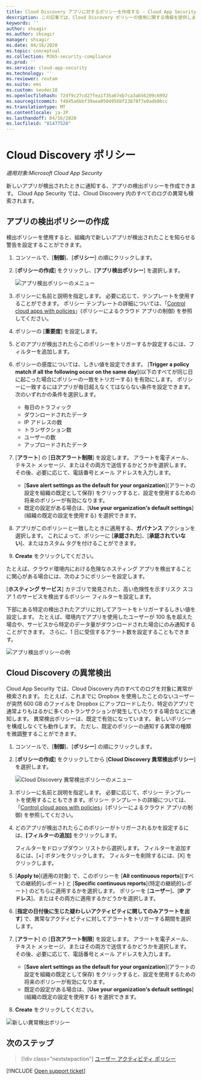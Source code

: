 ```yaml
---
title: Cloud Discovery アプリに対するポリシーを作成する - Cloud App Security | Microsoft ドキュメント
description: この記事では、Cloud Discovery ポリシーの使用に関する情報を提供します。
keywords: ''
author: shsagir
ms.author: shsagir
manager: shsagir
ms.date: 04/16/2020
ms.topic: conceptual
ms.collection: M365-security-compliance
ms.prod: ''
ms.service: cloud-app-security
ms.technology: ''
ms.reviewer: reutam
ms.suite: ems
ms.custom: seodec18
ms.openlocfilehash: 72df9c27cd27fea1f35a67eb7ca3ab56209c6992
ms.sourcegitcommit: f4845a6bbf39aea0504956bf23878f7e0adb8bcc
ms.translationtype: MT
ms.contentlocale: ja-JP
ms.lasthandoff: 04/16/2020
ms.locfileid: "81477528"
---
```

# <a name="cloud-discovery-policies"></a>Cloud Discovery ポリシー

*適用対象:Microsoft Cloud App Security*

新しいアプリが検出されたときに通知する、アプリの検出ポリシーを作成できます。 Cloud App Security では、Cloud Discovery 内のすべてのログの異常も検索されます。

## <a name="creating-an-app-discovery-policy"></a>アプリの検出ポリシーの作成

検出ポリシーを使用すると、組織内で新しいアプリが検出されたことを知らせる警告を設定することができます。

1. コンソールで、[**制御**]、[**ポリシー**] の順にクリックします。

2. [**ポリシーの作成**] をクリックし、[**アプリ検出ポリシー**] を選択します。

    ![アプリ検出ポリシーのメニュー](media/app-discovery-policy-menu.png "アプリ検出ポリシーのメニュー")

3. ポリシーに名前と説明を指定します。 必要に応じて、テンプレートを使用することができます。 ポリシー テンプレートの詳細については、「[Control cloud apps with policies](control-cloud-apps-with-policies.md)」(ポリシーによるクラウド アプリの制御) を参照してください。

4. ポリシーの [**重要度**] を設定します。

5. どのアプリが検出されたらこのポリシーをトリガーするか設定するには、フィルターを追加します。

6. ポリシーの感度については、しきい値を設定できます。 [**Trigger a policy match if all the following occur on the same day**]\(以下のすべてが同じ日に起こった場合にポリシーの一致をトリガーする\) を有効にします。 ポリシーに一致するにはアプリが毎日超えなくてはならない条件を設定できます。 次のいずれかの条件を選択します。
    - 毎日のトラフィック
    - ダウンロードされたデータ
    - IP アドレスの数
    - トランザクション数
    - ユーザーの数
    - アップロードされたデータ

7. [**アラート**] の [**日次アラート制限**] を設定します。 アラートを電子メール、テキスト メッセージ、またはその両方で送信するかどうかを選択します。 その後、必要に応じて、電話番号とメール アドレスを入力します。
    - [**Save alert settings as the default for your organization**]\(アラートの設定を組織の既定として保存\) をクリックすると、設定を使用するための将来のポリシーが有効になります。
    - 既定の設定がある場合は、[**Use your organization's default settings**]\(組織の既定の設定を使用する\) を選択できます。

8. アプリがこのポリシーと一致したときに適用する、**ガバナンス** アクションを選択します。 これによって、ポリシーに [**承認された**]、[**承認されていない**]、またはカスタム タグを付けることができます。

9. **Create** をクリックしてください。

たとえば、クラウド環境内における危険なホスティング アプリを検出することに関心がある場合には、次のようにポリシーを設定します。

[**ホスティング サービス**] カテゴリで発見された、高い危険性を示すリスク スコア 1 のサービスを検出するポリシー フィルターを設定します。

 下部にある特定の検出されたアプリに対してアラートをトリガーするしきい値を設定します。 たとえば、環境内でアプリを使用したユーザーが 100 名を超えた場合や、サービスから特定のデータ量がダウンロードされた場合にのみ通知することができます。
さらに、1 日に受信するアラート数を設定することもできます。

![アプリ検出ポリシーの例](media/app-discovery-policy-example.png "アプリ検出ポリシーの例")

## <a name="cloud-discovery-anomaly-detection"></a>Cloud Discovery の異常検出

Cloud App Security では、Cloud Discovery 内のすべてのログを対象に異常が検索されます。 たとえば、これまでに Dropbox を使用したことのないユーザーが突然 600 GB のファイルを Dropbox にアップロードしたり、特定のアプリで通常よりもはるかに多くのトランザクションが発生していたりする場合などに通知します。 異常検出ポリシーは、既定で有効になっています。 新しいポリシーを構成しなくても動作します。 ただし、既定のポリシーの通知する異常の種類を微調整することができます。

1. コンソールで、[**制御**]、[**ポリシー**] の順にクリックします。

2. [**ポリシーの作成**] をクリックしてから [**Cloud Discovery 異常検出ポリシー**] を選択します。

    ![Cloud Discovery 異常検出ポリシーのメニュー](media/cloud-discovery-anomaly-detection-policy-menu.png "Cloud Discovery 異常検出ポリシーのメニュー")

3. ポリシーに名前と説明を指定します。 必要に応じて、ポリシー テンプレートを使用することもできます。ポリシー テンプレートの詳細については、「[Control cloud apps with policies](control-cloud-apps-with-policies.md)」(ポリシーによるクラウド アプリの制御) を参照してください。

4. どのアプリが検出されたらこのポリシーがトリガーされるかを設定するには、**[フィルターの追加]** をクリックします。

    フィルターをドロップダウン リストから選択します。 フィルターを追加するには、[+] ボタンをクリックします。 フィルターを削除するには、[X] をクリックします。

5. [**Apply to**]\(適用の対象\) で、このポリシーを [**All continuous reports**]\(すべての継続的レポート\) と [**Specific continuous reports**]\(特定の継続的レポート\) のどちらに適用するかを選択します。 ポリシーを [**ユーザー**]、[**IP アドレス**]、またはその両方に適用するかどうかを選択します。

6. [**指定の日付後に生じた疑わしいアクティビティに関してのみアラートを出す**] で、異常なアクティビティに対してアラートをトリガーする期間を選択します。

7. [**アラート**] の [**日次アラート制限**] を設定します。 アラートを電子メール、テキスト メッセージ、またはその両方で送信するかどうかを選択します。 その後、必要に応じて、電話番号とメール アドレスを入力します。
    - [**Save alert settings as the default for your organization**]\(アラートの設定を組織の既定として保存\) をクリックすると、設定を使用するための将来のポリシーが有効になります。
    - 既定の設定がある場合は、[**Use your organization's default settings**]\(組織の既定の設定を使用する\) を選択できます。

8. **Create** をクリックしてください。

![新しい異常検出ポリシー](media/new-discovery-anomaly-policy.png "新しい異常検出ポリシー")

## <a name="next-steps"></a>次のステップ

> [!div class="nextstepaction"]
> [ユーザー アクティビティ ポリシー](user-activity-policies.md)

[!INCLUDE [Open support ticket](includes/support.md)]
